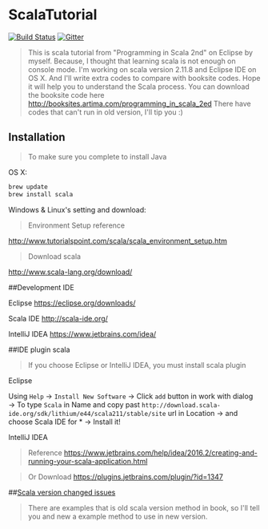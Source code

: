 # ScalaTutorial
[![Build Status](https://travis-ci.org/HKChen/ScalaTutorial.svg?branch=master)](https://travis-ci.org/HKChen/ScalaTutorial)
[![Gitter](https://badges.gitter.im/gitterHQ/gitter.svg)](https://gitter.im/hkchen-scala/Lobby)
>This is scala tutorial from "Programming in Scala 2nd" on Eclipse by myself. 
>Because, I thought that learning scala is not enough on console mode.
>I'm working on scala version 2.11.8 and Eclipse IDE on OS X.
>And I'll write extra codes to compare with booksite codes.
>Hope it will help you to understand the Scala process.
>You can download the booksite code here http://booksites.artima.com/programming_in_scala_2ed
>There have codes that can't run in old version, I'll tip you :)

## Installation
>To make sure you complete to install Java

OS X:
```sh
brew update
brew install scala
```

Windows & Linux's setting and download:
>Environment Setup reference

http://www.tutorialspoint.com/scala/scala_environment_setup.htm

>Download scala

http://www.scala-lang.org/download/

##Development IDE

Eclipse 
https://eclipse.org/downloads/

Scala IDE
http://scala-ide.org/

IntelliJ IDEA
https://www.jetbrains.com/idea/

##IDE plugin scala

>If you choose Eclipse or IntelliJ IDEA, you must install scala plugin

Eclipse

Using `Help` → `Install New Software` → Click `add` button in work with dialog → To type `Scala` in Name and copy past `http://download.scala-ide.org/sdk/lithium/e44/scala211/stable/site` url in Location → and choose Scala IDE for * → Install it!

IntelliJ IDEA

>Reference
https://www.jetbrains.com/help/idea/2016.2/creating-and-running-your-scala-application.html

>Or Download
https://plugins.jetbrains.com/plugin/?id=1347

##[Scala version changed issues](https://github.com/HKChen/ScalaTutorial/wiki/Scala-version-changed-issues)
> There are examples that is old scala version method in book, so I'll tell you and new a example method to use in new version.
